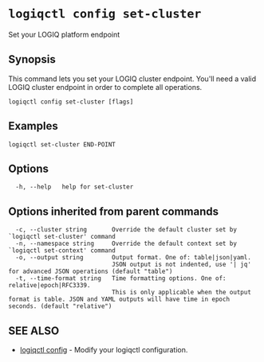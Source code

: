 # `logiqctl config set-cluster`

Set your LOGIQ platform endpoint

## Synopsis


This command lets you set your LOGIQ cluster endpoint. You'll need a valid LOGIQ cluster endpoint in order to complete all operations. 
		

```
logiqctl config set-cluster [flags]
```

## Examples

```
logiqctl set-cluster END-POINT
```

## Options

```
  -h, --help   help for set-cluster
```

## Options inherited from parent commands

```
  -c, --cluster string       Override the default cluster set by `logiqctl set-cluster' command
  -n, --namespace string     Override the default context set by `logiqctl set-context' command
  -o, --output string        Output format. One of: table|json|yaml. 
                             JSON output is not indented, use '| jq' for advanced JSON operations (default "table")
  -t, --time-format string   Time formatting options. One of: relative|epoch|RFC3339. 
                             This is only applicable when the output format is table. JSON and YAML outputs will have time in epoch seconds. (default "relative")
```

## SEE ALSO

* [logiqctl config](/config/logiqctl_config)	 - Modify your logiqctl configuration.

